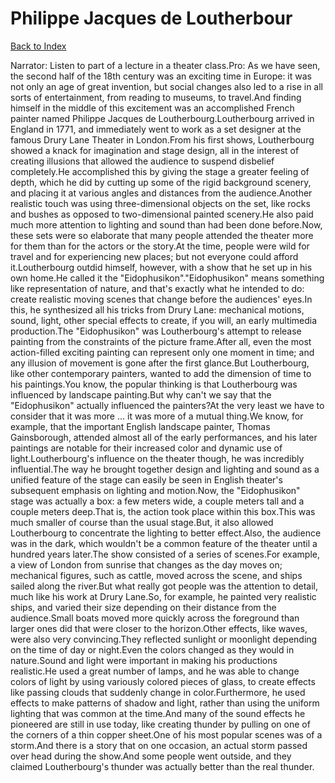 # Philippe Jacques de Loutherbour
[Back to Index](https://github.com/windows10010/tpoExtractor/blog/master/README.md)

Narrator: Listen to part of a lecture in a theater class.Pro: As we have seen, the second half of the 18th century was an exciting time in Europe: it was not only an age of great invention, but social changes also led to a rise in all sorts of entertainment, from reading to museums, to travel.And finding himself in the middle of this excitement was an accomplished French painter named Philippe Jacques de Loutherbourg.Loutherbourg arrived in England in 1771, and immediately went to work as a set designer at the famous Drury Lane Theater in London.From his first shows, Loutherbourg showed a knack for imagination and stage design, all in the interest of creating illusions that allowed the audience to suspend disbelief completely.He accomplished this by giving the stage a greater feeling of depth, which he did by cutting up some of the rigid background scenery, and placing it at various angles and distances from the audience.Another realistic touch was using three-dimensional objects on the set, like rocks and bushes as opposed to two-dimensional painted scenery.He also paid much more attention to lighting and sound than had been done before.Now, these sets were so elaborate that many people attended the theater more for them than for the actors or the story.At the time, people were wild for travel and for experiencing new places; but not everyone could afford it.Loutherbourg outdid himself, however, with a show that he set up in his own home.He called it the "Eidophusikon"."Eidophusikon" means something like representation of nature, and that's exactly what he intended to do: create realistic moving scenes that change before the audiences' eyes.In this, he synthesized all his tricks from Drury Lane: mechanical motions, sound, light, other special effects to create, if you will, an early multimedia production.The "Eidophusikon" was Loutherbourg's attempt to release painting from the constraints of the picture frame.After all, even the most action-filled exciting painting can represent only one moment in time; and any illusion of movement is gone after the first glance.But Loutherbourg, like other contemporary painters, wanted to add the dimension of time to his paintings.You know, the popular thinking is that Loutherbourg was influenced by landscape painting.But why can't we say that the "Eidophusikon" actually influenced the painters?At the very least we have to consider that it was more ... it was more of a mutual thing.We know, for example, that the important English landscape painter, Thomas Gainsborough, attended almost all of the early performances, and his later paintings are notable for their increased color and dynamic use of light.Loutherbourg's influence on the theater though, he was incredibly influential.The way he brought together design and lighting and sound as a unified feature of the stage can easily be seen in English theater's subsequent emphasis on lighting and motion.Now, the "Eidophusikon" stage was actually a box: a few meters wide, a couple meters tall and a couple meters deep.That is, the action took place within this box.This was much smaller of course than the usual stage.But, it also allowed Loutherbourg to concentrate the lighting to better effect.Also, the audience was in the dark, which wouldn't be a common feature of the theater until a hundred years later.The show consisted of a series of scenes.For example, a view of London from sunrise that changes as the day moves on; mechanical figures, such as cattle, moved across the scene, and ships sailed along the river.But what really got people was the attention to detail, much like his work at Drury Lane.So, for example, he painted very realistic ships, and varied their size depending on their distance from the audience.Small boats moved more quickly across the foreground than larger ones did that were closer to the horizon.Other effects, like waves, were also very convincing.They reflected sunlight or moonlight depending on the time of day or night.Even the colors changed as they would in nature.Sound and light were important in making his productions realistic.He used a great number of lamps, and he was able to change colors of light by using variously colored pieces of glass, to create effects like passing clouds that suddenly change in color.Furthermore, he used effects to make patterns of shadow and light, rather than using the uniform lighting that was common at the time.And many of the sound effects he pioneered are still in use today, like creating thunder by pulling on one of the corners of a thin copper sheet.One of his most popular scenes was of a storm.And there is a story that on one occasion, an actual storm passed over head during the show.And some people went outside, and they claimed Loutherbourg's thunder was actually better than the real thunder. 